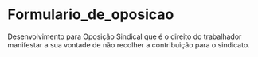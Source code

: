 # Formulario_de_oposicao
Desenvolvimento para Oposição Sindical que é o direito do trabalhador manifestar a sua vontade de não recolher a contribuição para o sindicato.
